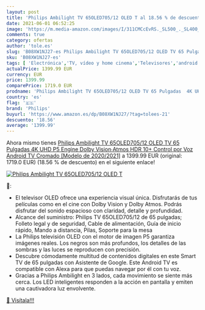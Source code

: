 ```yaml
---
layout: post
title: 'Philips Ambilight TV 65OLED705/12 OLED T al 18.56 % de descuento'
date: 2021-06-01 06:52:25
image: 'https://m.media-amazon.com/images/I/311CMCcEvRS._SL500_._SL400_.jpg'
comments: true
category: ofertas
author: 'tole.es'
slug: 'B08XW1NJ27-es Philips Ambilight TV 65OLED705/12 OLED TV 65 Pulgadas 4K...'
sku: 'B08XW1NJ27-es'
tags: [ 'Electrónica','TV, vídeo y home cinema','Televisores','android','philips', ]
actualPrice: 1399.99 EUR
currency: EUR
price: 1399.99
comparePrice: 1719.0 EUR
prodname: 'Philips Ambilight TV 65OLED705/12 OLED TV 65 Pulgadas  4K UHD  P5 Engine  Dolby Vision∙Atmos  HDR 10+  Control por Voz  Android TV  Cromado [Modelo de 2020/2021]'
country: 'es'
flag: '🇪🇸'
brand: 'Philips'
buyurl: 'https://www.amazon.es/dp/B08XW1NJ27/?tag=tolees-21'
descuento: '18.56'
average: '1399.99'
---
```


Ahora mismo tienes [Philips Ambilight TV 65OLED705/12 OLED TV 65 Pulgadas  4K UHD  P5 Engine  Dolby Vision∙Atmos  HDR 10+  Control por Voz  Android TV  Cromado [Modelo de 2020/2021]](https://www.amazon.es/dp/B08XW1NJ27/?tag=tolees-21) a 1399.99 EUR (original: 1719.0 EUR) (18.56 %  de descuento) en el siguiente enlace!

[![Philips Ambilight TV 65OLED705/12 OLED T](https://m.media-amazon.com/images/I/311CMCcEvRS._SL500_._SL400_.jpg)](https://www.amazon.es/dp/B08XW1NJ27/?tag=tolees-21)

🔎:

- El televisor OLED ofrece una experiencia visual única. Disfrutarás de tus películas como en el cine con Dolby Vision y Dolby Atmos. Podrás disfrutar del sonido espacioso con claridad, detalle y profundidad.
- Alcance del suministro: Philips TV 65OLED705/12 de 65 pulgadas; Folleto legal y de seguridad, Cable de alimentación, Guía de inicio rápido, Mando a distancia, Pilas, Soporte para la mesa
- La Philips televisión OLED con el motor de imagen P5 garantiza imágenes reales. Los negros son más profundos, los detalles de las sombras y las luces se reproducen con precisión.
- Descubre cómodamente multitud de contenidos digitales en este Smart TV de 65 pulgadas con Asistente de Google. Este Android TV es compatible con Alexa para que puedas navegar por él con tu voz.
- Gracias a Philips Ambilight en 3 lados, cada movimiento se siente más cerca. Los LED inteligentes responden a la acción en pantalla y emiten una cautivadora luz envolvente.

[🛒 Visítala!!!](https://www.amazon.es/dp/B08XW1NJ27/?tag=tolees-21)
